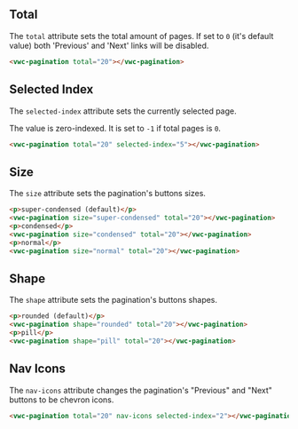 ## Total

The `total` attribute sets the total amount of pages. If set to `0` (it's default value) both 'Previous' and 'Next' links will be disabled.

```html preview
<vwc-pagination total="20"></vwc-pagination>
```

## Selected Index

The `selected-index` attribute sets the currently selected page.

<vwc-note connotation="information" icon="info-line">

The value is zero-indexed. It is set to `-1` if total pages is `0`.

</vwc-note>

```html preview
<vwc-pagination total="20" selected-index="5"></vwc-pagination>
```

## Size

The `size` attribute sets the pagination's buttons sizes.

```html preview
<p>super-condensed (default)</p>
<vwc-pagination size="super-condensed" total="20"></vwc-pagination>
<p>condensed</p>
<vwc-pagination size="condensed" total="20"></vwc-pagination>
<p>normal</p>
<vwc-pagination size="normal" total="20"></vwc-pagination>
```

## Shape

The `shape` attribute sets the pagination's buttons shapes.

```html preview
<p>rounded (default)</p>
<vwc-pagination shape="rounded" total="20"></vwc-pagination>
<p>pill</p>
<vwc-pagination shape="pill" total="20"></vwc-pagination>
```

## Nav Icons

The `nav-icons` attribute changes the pagination's "Previous" and "Next" buttons to be chevron icons.

```html preview
<vwc-pagination total="20" nav-icons selected-index="2"></vwc-pagination>
```
